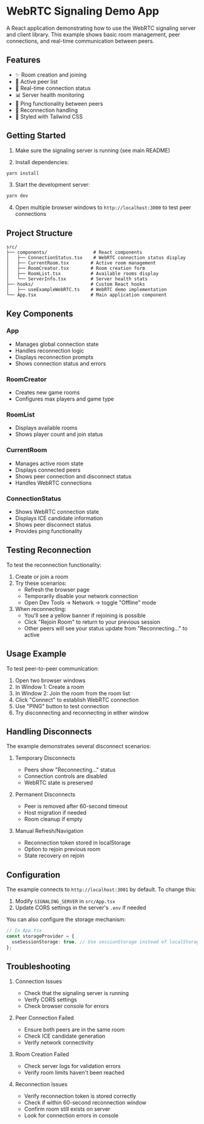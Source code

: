 # WebRTC Signaling Demo App

A React application demonstrating how to use the WebRTC signaling server and client library. This example shows basic room management, peer connections, and real-time communication between peers.

## Features

- ✨ Room creation and joining
- 👥 Active peer list
- 🔄 Real-time connection status
- 📊 Server health monitoring
- 🎯 Ping functionality between peers
- 🔌 Reconnection handling
- 💅 Styled with Tailwind CSS

## Getting Started

1. Make sure the signaling server is running (see main README)

2. Install dependencies:

```bash
yarn install
```

3. Start the development server:

```bash
yarn dev
```

4. Open multiple browser windows to `http://localhost:3000` to test peer connections

## Project Structure

```
src/
├── components/                 # React components
│   ├── ConnectionStatus.tsx    # WebRTC connection status display
│   ├── CurrentRoom.tsx        # Active room management
│   ├── RoomCreator.tsx        # Room creation form
│   ├── RoomList.tsx           # Available rooms display
│   └── ServerInfo.tsx         # Server health stats
├── hooks/                     # Custom React hooks
│   ├── useExampleWebRTC.ts    # WebRTC demo implementation
└── App.tsx                    # Main application component
```

## Key Components

### App

- Manages global connection state
- Handles reconnection logic
- Displays reconnection prompts
- Shows connection status and errors

### RoomCreator

- Creates new game rooms
- Configures max players and game type

### RoomList

- Displays available rooms
- Shows player count and join status

### CurrentRoom

- Manages active room state
- Displays connected peers
- Shows peer connection and disconnect status
- Handles WebRTC connections

### ConnectionStatus

- Shows WebRTC connection state
- Displays ICE candidate information
- Shows peer disconnect status
- Provides ping functionality

## Testing Reconnection

To test the reconnection functionality:

1. Create or join a room
2. Try these scenarios:
   - Refresh the browser page
   - Temporarily disable your network connection
   - Open Dev Tools → Network → toggle "Offline" mode
3. When reconnecting:
   - You'll see a yellow banner if rejoining is possible
   - Click "Rejoin Room" to return to your previous session
   - Other peers will see your status update from "Reconnecting..." to active

## Usage Example

To test peer-to-peer communication:

1. Open two browser windows
2. In Window 1: Create a room
3. In Window 2: Join the room from the room list
4. Click "Connect" to establish WebRTC connection
5. Use "PING" button to test connection
6. Try disconnecting and reconnecting in either window

## Handling Disconnects

The example demonstrates several disconnect scenarios:

1. Temporary Disconnects

   - Peers show "Reconnecting..." status
   - Connection controls are disabled
   - WebRTC state is preserved

2. Permanent Disconnects

   - Peer is removed after 60-second timeout
   - Host migration if needed
   - Room cleanup if empty

3. Manual Refresh/Navigation
   - Reconnection token stored in localStorage
   - Option to rejoin previous room
   - State recovery on rejoin

## Configuration

The example connects to `http://localhost:3001` by default. To change this:

1. Modify `SIGNALING_SERVER` in `src/App.tsx`
2. Update CORS settings in the server's `.env` if needed

You can also configure the storage mechanism:

```typescript
// In App.tsx
const storageProvider = {
  useSessionStorage: true, // Use sessionStorage instead of localStorage
};
```

## Troubleshooting

1. Connection Issues

   - Check that the signaling server is running
   - Verify CORS settings
   - Check browser console for errors

2. Peer Connection Failed

   - Ensure both peers are in the same room
   - Check ICE candidate generation
   - Verify network connectivity

3. Room Creation Failed

   - Check server logs for validation errors
   - Verify room limits haven't been reached

4. Reconnection Issues
   - Verify reconnection token is stored correctly
   - Check if within 60-second reconnection window
   - Confirm room still exists on server
   - Look for connection errors in console
